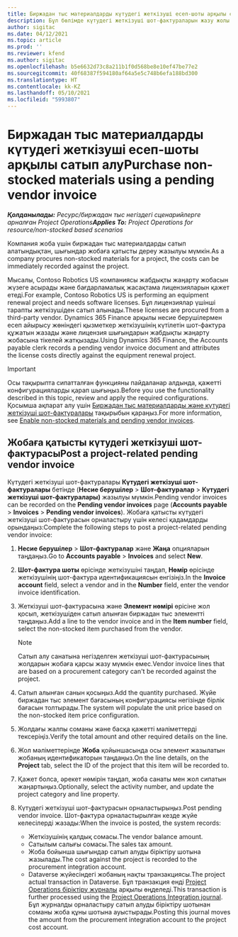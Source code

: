 ```yaml
---
title: Биржадан тыс материалдарды күтудегі жеткізуші есеп-шоты арқылы сатып алу
description: Бұл бөлімде күтудегі жеткізуші шот-фактураларын жазу жолы түсіндіріледі.
author: sigitac
ms.date: 04/12/2021
ms.topic: article
ms.prod: ''
ms.reviewer: kfend
ms.author: sigitac
ms.openlocfilehash: b5e6632d73c8a211b1f0d568be8e10ef47be77e2
ms.sourcegitcommit: 40f68387f594180af64a5e5c748b6efa188bd300
ms.translationtype: HT
ms.contentlocale: kk-KZ
ms.lasthandoff: 05/10/2021
ms.locfileid: "5993807"
---
```

# <a name="purchase-non-stocked-materials-using-a-pending-vendor-invoice"></a><span data-ttu-id="f7f2a-103">Биржадан тыс материалдарды күтудегі жеткізуші есеп-шоты арқылы сатып алу</span><span class="sxs-lookup"><span data-stu-id="f7f2a-103">Purchase non-stocked materials using a pending vendor invoice</span></span>

<span data-ttu-id="f7f2a-104">_**Қолданылады:** Ресурс/биржадан тыс негіздегі сценарийлерге арналған Project Operations_</span><span class="sxs-lookup"><span data-stu-id="f7f2a-104">_**Applies To:** Project Operations for resource/non-stocked based scenarios_</span></span>

<span data-ttu-id="f7f2a-105">Компания жоба үшін биржадан тыс материалдарды сатып алатындықтан, шығындар жобаға қатысты дереу жазылуы мүмкін.</span><span class="sxs-lookup"><span data-stu-id="f7f2a-105">As a company procures non-stocked materials for a project, the costs can be immediately recorded against the project.</span></span> 

<span data-ttu-id="f7f2a-106">Мысалы, Contoso Robotics US компаниясы жабдықты жаңарту жобасын жүзеге асырады және бағдарламалық жасақтама лицензияларын қажет етеді.</span><span class="sxs-lookup"><span data-stu-id="f7f2a-106">For example, Contoso Robotics US is performing an equipment renewal project and needs software licenses.</span></span> <span data-ttu-id="f7f2a-107">Бұл лицензиялар үшінші тарапты жеткізушіден сатып алынады.</span><span class="sxs-lookup"><span data-stu-id="f7f2a-107">These licenses are procured from a third-party vendor.</span></span>  <span data-ttu-id="f7f2a-108">Dynamics 365 Finance арқылы несие берушілермен есеп айырысу жөніндегі қызметкер жеткізушінің күтілетін шот-фактура құжатын жазады және лицензия шығындарын жабдықты жаңарту жобасына тікелей жатқызады.</span><span class="sxs-lookup"><span data-stu-id="f7f2a-108">Using Dynamics 365 Finance, the Accounts payable clerk records a pending vendor invoice document and attributes the license costs directly against the equipment renewal project.</span></span> 

> [!IMPORTANT]
> <span data-ttu-id="f7f2a-109">Осы тақырыпта сипатталған функцияны пайдаланар алдында, қажетті конфигурацияларды қарап шығыңыз.</span><span class="sxs-lookup"><span data-stu-id="f7f2a-109">Before you use the functionality described in this topic, review and apply the required configurations.</span></span> <span data-ttu-id="f7f2a-110">Қосымша ақпарат алу үшін [Биржадан тыс материалдарды және күтудегі жеткізуші шот-фактуралары](configure-materials-nonstocked.md) тақырыбын қараңыз.</span><span class="sxs-lookup"><span data-stu-id="f7f2a-110">For more information, see [Enable non-stocked materials and pending vendor invoices](configure-materials-nonstocked.md).</span></span> 

## <a name="post-a-project-related-pending-vendor-invoice"></a><span data-ttu-id="f7f2a-111">Жобаға қатысты күтудегі жеткізуші шот-фактурасы</span><span class="sxs-lookup"><span data-stu-id="f7f2a-111">Post a project-related pending vendor invoice</span></span> 

<span data-ttu-id="f7f2a-112">Күтудегі жеткізуші шот-фактуралары **Күтудегі жеткізуші шот-фактуралары** бетінде (**Несие берушілер** > **Шот-фактуралар** > **Күтудегі жеткізуші шот-фактуралары)** жазылуы мүмкін.</span><span class="sxs-lookup"><span data-stu-id="f7f2a-112">Pending vendor invoices can be recorded on the **Pending vendor invoices** page (**Accounts payable** > **Invoices** > **Pending vendor invoices**).</span></span> <span data-ttu-id="f7f2a-113">Жобаға қатысты күтудегі жеткізуші шот-фактурасын орналастыру үшін келесі қадамдарды орындаңыз:</span><span class="sxs-lookup"><span data-stu-id="f7f2a-113">Complete the following steps to post a project-related pending vendor invoice:</span></span>

1. <span data-ttu-id="f7f2a-114">**Несие берушілер** > **Шот-фактуралар** және **Жаңа** опцияларын таңдаңыз.</span><span class="sxs-lookup"><span data-stu-id="f7f2a-114">Go to **Accounts payable** > **Invoices** and select **New**.</span></span> 
2. <span data-ttu-id="f7f2a-115">**Шот-фактура шоты** өрісінде жеткізушіні таңдап, **Нөмір** өрісінде жеткізушінің шот-фактура идентификациясын енгізіңіз.</span><span class="sxs-lookup"><span data-stu-id="f7f2a-115">In the **Invoice account** field, select a vendor and in the **Number** field, enter the vendor invoice identification.</span></span>
3. <span data-ttu-id="f7f2a-116">Жеткізуші шот-фактурасына және **Элемент нөмірі** өрісіне жол қосып, жеткізушіден сатып алынған биржадан тыс элементті таңдаңыз.</span><span class="sxs-lookup"><span data-stu-id="f7f2a-116">Add a line to the vendor invoice and in the **Item number** field, select the non-stocked item purchased from the vendor.</span></span> 

    > [!NOTE]
    > <span data-ttu-id="f7f2a-117">Сатып алу санатына негізделген жеткізуші шот-фактурасының жолдарын жобаға қарсы жазу мүмкін емес.</span><span class="sxs-lookup"><span data-stu-id="f7f2a-117">Vendor invoice lines that are based on a procurement category can't be recorded against the project.</span></span> 
    
5. <span data-ttu-id="f7f2a-118">Сатып алынған санын қосыңыз.</span><span class="sxs-lookup"><span data-stu-id="f7f2a-118">Add the quantity purchased.</span></span> <span data-ttu-id="f7f2a-119">Жүйе биржадан тыс элемент бағасының конфигурациясы негізінде бірлік бағасын толтырады.</span><span class="sxs-lookup"><span data-stu-id="f7f2a-119">The system will populate the unit price based on the non-stocked item price configuration.</span></span> 
6. <span data-ttu-id="f7f2a-120">Жолдағы жалпы соманы және басқа қажетті мәліметтерді тексеріңіз.</span><span class="sxs-lookup"><span data-stu-id="f7f2a-120">Verify the total amount and other required details on the line.</span></span>
7. <span data-ttu-id="f7f2a-121">Жол мәліметтерінде **Жоба** қойыншасында осы элемент жазылатын жобаның идентификаторын таңдаңыз.</span><span class="sxs-lookup"><span data-stu-id="f7f2a-121">On the line details, on the **Project** tab, select the ID of the project that this item will be recorded to.</span></span>
8. <span data-ttu-id="f7f2a-122">Қажет болса, әрекет нөмірін таңдап, жоба санаты мен жол сипатын жаңартыңыз.</span><span class="sxs-lookup"><span data-stu-id="f7f2a-122">Optionally, select the activity number, and update the project category and line property.</span></span>
9. <span data-ttu-id="f7f2a-123">Күтудегі жеткізуші шот-фактурасын орналастырыңыз.</span><span class="sxs-lookup"><span data-stu-id="f7f2a-123">Post pending vendor invoice.</span></span> <span data-ttu-id="f7f2a-124">Шот-фактура орналастырылған кезде жүйе келесілерді жазады:</span><span class="sxs-lookup"><span data-stu-id="f7f2a-124">When the invoice is posted, the system records:</span></span>
    
    - <span data-ttu-id="f7f2a-125">Жеткізушінің қалдық сомасы.</span><span class="sxs-lookup"><span data-stu-id="f7f2a-125">The vendor balance amount.</span></span>
    - <span data-ttu-id="f7f2a-126">Сатылым салығы сомасы.</span><span class="sxs-lookup"><span data-stu-id="f7f2a-126">The sales tax amount.</span></span>
    - <span data-ttu-id="f7f2a-127">Жоба бойынша шығындар сатып алуды біріктіру шотына жазылады.</span><span class="sxs-lookup"><span data-stu-id="f7f2a-127">The cost against the project is recorded to the procurement integration account.</span></span>
    - <span data-ttu-id="f7f2a-128">Dataverse жүйесіндегі жобаның нақты транзакциясы.</span><span class="sxs-lookup"><span data-stu-id="f7f2a-128">The project actual transaction in Dataverse.</span></span> <span data-ttu-id="f7f2a-129">Бұл транзакция енді [Project Operations біріктіру журналы](../project-accounting/project-operations-integration-journal.md) арқылы өңделеді.</span><span class="sxs-lookup"><span data-stu-id="f7f2a-129">This transaction is further processed using the [Project Operations Integration journal](../project-accounting/project-operations-integration-journal.md).</span></span> <span data-ttu-id="f7f2a-130">Бұл журналды орналастыру сатып алуды біріктіру шотынан соманы жоба құны шотына ауыстырады.</span><span class="sxs-lookup"><span data-stu-id="f7f2a-130">Posting this journal moves the amount from the procurement integration account to the project cost account.</span></span>
